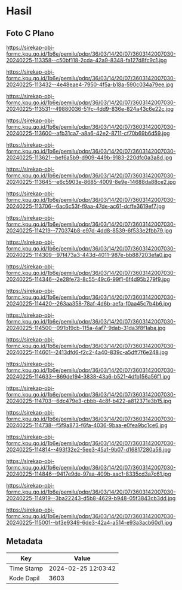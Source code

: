 # Hasil

## Foto C Plano

https://sirekap-obj-formc.kpu.go.id/1b6e/pemilu/pdpr/36/03/14/20/07/3603142007030-20240225-113358--c50bf118-2cda-42a9-8348-fa127d8fc9c1.jpg

https://sirekap-obj-formc.kpu.go.id/1b6e/pemilu/pdpr/36/03/14/20/07/3603142007030-20240225-113432--4e48eae4-7950-4f5a-b18a-590c034a79ee.jpg

https://sirekap-obj-formc.kpu.go.id/1b6e/pemilu/pdpr/36/03/14/20/07/3603142007030-20240225-113531--49880036-51fc-4dd9-836e-824a43c6e22c.jpg

https://sirekap-obj-formc.kpu.go.id/1b6e/pemilu/pdpr/36/03/14/20/07/3603142007030-20240225-113600--afb31ca7-a8a6-42e2-8711-cf70b69b6d59.jpg

https://sirekap-obj-formc.kpu.go.id/1b6e/pemilu/pdpr/36/03/14/20/07/3603142007030-20240225-113621--bef6a5b9-d909-449b-9183-220dfc0a3a8d.jpg

https://sirekap-obj-formc.kpu.go.id/1b6e/pemilu/pdpr/36/03/14/20/07/3603142007030-20240225-113645--e6c5903e-8685-4009-8e9e-14688da88ce2.jpg

https://sirekap-obj-formc.kpu.go.id/1b6e/pemilu/pdpr/36/03/14/20/07/3603142007030-20240225-113706--6ac6c53f-f9aa-47de-ac61-dcffe3619ef7.jpg

https://sirekap-obj-formc.kpu.go.id/1b6e/pemilu/pdpr/36/03/14/20/07/3603142007030-20240225-114219--770374b8-e97d-4dd8-8539-6f533e2fbb79.jpg

https://sirekap-obj-formc.kpu.go.id/1b6e/pemilu/pdpr/36/03/14/20/07/3603142007030-20240225-114309--97f473a3-443d-4011-987e-bb887203efa0.jpg

https://sirekap-obj-formc.kpu.go.id/1b6e/pemilu/pdpr/36/03/14/20/07/3603142007030-20240225-114346--2e28fe73-8c55-49c6-99f1-6f4d95b279f9.jpg

https://sirekap-obj-formc.kpu.go.id/1b6e/pemilu/pdpr/36/03/14/20/07/3603142007030-20240225-114420--263aa358-78af-4d6b-aefa-f0aa45c7b4b6.jpg

https://sirekap-obj-formc.kpu.go.id/1b6e/pemilu/pdpr/36/03/14/20/07/3603142007030-20240225-114500--091b19cb-115a-4af7-9dab-31da3f8f1aba.jpg

https://sirekap-obj-formc.kpu.go.id/1b6e/pemilu/pdpr/36/03/14/20/07/3603142007030-20240225-114601--2413dfd6-f2c2-4a40-839c-a5dff7f6e248.jpg

https://sirekap-obj-formc.kpu.go.id/1b6e/pemilu/pdpr/36/03/14/20/07/3603142007030-20240225-114633--869de194-3838-43a6-b521-4dfb156a56f1.jpg

https://sirekap-obj-formc.kpu.go.id/1b6e/pemilu/pdpr/36/03/14/20/07/3603142007030-20240225-114703--6dc479e3-cbbb-4c8f-b422-a812371e3b15.jpg

https://sirekap-obj-formc.kpu.go.id/1b6e/pemilu/pdpr/36/03/14/20/07/3603142007030-20240225-114738--f5f9a873-f6fa-4036-9baa-e0fea9bc1ce6.jpg

https://sirekap-obj-formc.kpu.go.id/1b6e/pemilu/pdpr/36/03/14/20/07/3603142007030-20240225-114814--493f32e2-5ee3-45a1-9b07-d16817280a56.jpg

https://sirekap-obj-formc.kpu.go.id/1b6e/pemilu/pdpr/36/03/14/20/07/3603142007030-20240225-114846--9417e9de-97aa-409b-aac1-8335cd3a7c61.jpg

https://sirekap-obj-formc.kpu.go.id/1b6e/pemilu/pdpr/36/03/14/20/07/3603142007030-20240225-114919--3ba22243-d5b8-4629-b948-05f3843cb3dd.jpg

https://sirekap-obj-formc.kpu.go.id/1b6e/pemilu/pdpr/36/03/14/20/07/3603142007030-20240225-115001--bf3e9349-6de3-42a4-a514-e93a3acb60d1.jpg


## Metadata

| Key        | Value               |
| ---------- | ------------------- |
| Time Stamp | 2024-02-25 12:03:42 |
| Kode Dapil | 3603                |



